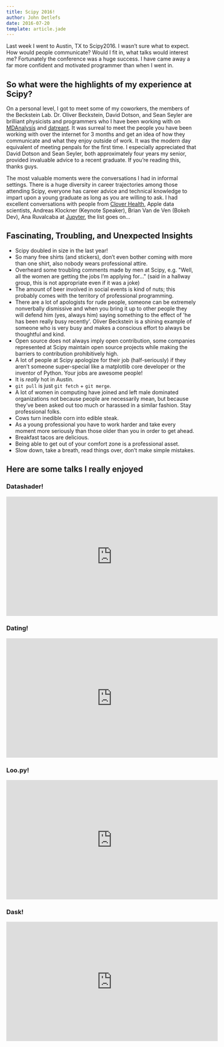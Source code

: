 ```yaml
---
title: Scipy 2016!
author: John Detlefs
date: 2016-07-20
template: article.jade
---
```

Last week I went to Austin, TX to Scipy2016. I wasn’t sure what to expect. How would people communicate?
Would I fit in, what talks would interest me? Fortunately the conference was a huge success.
I have came away a far more confident and motivated programmer than when I went in.

<span class="more"></span>
## So what were the highlights of my experience at Scipy?

On a personal level, I got to meet some of my coworkers, the members of the
Beckstein Lab. Dr. Oliver Beckstein, David Dotson, and Sean Seyler are brilliant
physicists and programmers who I have been working with on [MDAnalysis](www.mdanalysis.org)
and [datreant](www.datreant.org). It was surreal to meet the people you have been
working with over the internet for 3 months and get an idea of how they
communicate and what they enjoy outside of work. It was the modern day
equivalent of meeting penpals for the first time. I especially appreciated
that David Dotson and Sean Seyler, both approximately four years my senior, provided
invaluable advice to a recent graduate. If you’re reading this, thanks guys.

The most valuable moments were the conversations I had in informal settings.
There is a huge diversity in career trajectories among those attending Scipy,
everyone has career advice and technical knowledge to impart upon a young
graduate as long as you are willing to ask. I had excellent conversations with
people from [Clover Health](cloverhealth.com), Apple data scientists, Andreas
Klockner (Keynote Speaker), Brian Van de Ven (Bokeh Dev), Ana Ruvalcaba at
[Jupyter](jupyter.org), the list goes on…

## Fascinating, Troubling, and Unexpected Insights
+ Scipy doubled in size in the last year!
+ So many free shirts (and stickers), don’t even bother coming with more than one shirt,
  also nobody wears professional attire.
+ Overheard some troubling comments made by men at Scipy, e.g.
  "Well, all the women are getting the jobs I’m applying for…"
  (said in a hallway group, this is not appropriate even if it was a joke)
+ The amount of beer involved in social events is kind of nuts;
  this probably comes with the territory of professional programming.
+ There are a lot of apologists for rude people, someone can be extremely
  nonverbally dismissive and when you bring it up to other
  people they will defend him (yes, always him) saying something to the effect of
  'he has been really busy recently'. Oliver Beckstein is a shining example of
  someone who is very busy and makes a conscious effort to always be thoughtful
  and kind.
+ Open source does not always imply open contribution, some companies represented at
  Scipy maintain open source projects while making the barriers to contribution prohibitively high.
+ A lot of people at Scipy apologize for their job (half-seriously) if they aren’t
  someone super-special like a matplotlib core developer or the inventor of Python.
  Your jobs are awesome people!
+ It is *really* hot in Austin.
+ `git pull` is just `git fetch` + `git merge`.
+ A lot of women in computing have joined and left male dominated organizations
  not because people are necessarily mean, but because they’ve been asked out
  too much or harassed in a similar fashion. Stay professional folks.
+ Cows turn inedible corn into edible steak.
+ As a young professional you have to work harder and take every moment more seriously than those older than you
  in order to get ahead.
+ Breakfast tacos are delicious.
+ Being able to get out of your comfort zone is a professional asset.
+ Slow down, take a breath, read things over, don’t make simple mistakes.

## Here are some talks I really enjoyed
### Datashader!
<iframe width="560" height="315" src="https://www.youtube.com/embed/6m3CFbKmK_c" frameborder="0" allowfullscreen></iframe>

### Dating!
<iframe width="560" height="315" src="https://www.youtube.com/embed/dtgmMj8W298" frameborder="0" allowfullscreen></iframe>

### Loo.py!
<iframe width="560" height="315" src="https://www.youtube.com/embed/Zz_6P5qAJck" frameborder="0" allowfullscreen></iframe>

### Dask!
<iframe width="560" height="315" src="https://www.youtube.com/embed/PAGjm4BMKlk" frameborder="0" allowfullscreen></iframe>
